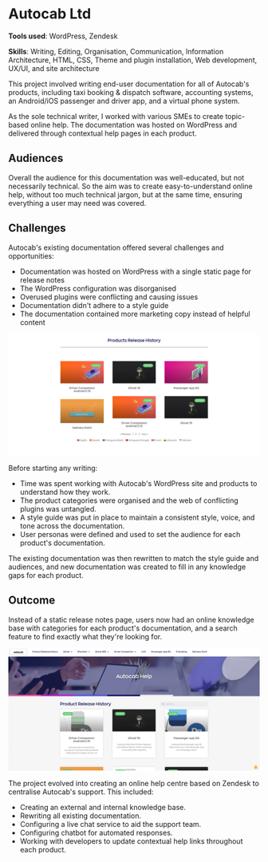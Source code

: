 # Autocab Ltd

**Tools used**: WordPress, Zendesk

**Skills**: Writing, Editing, Organisation, Communication, Information Architecture, HTML, CSS, Theme and plugin installation, Web development, UX/UI, and site architecture

This project involved writing end-user documentation for all of Autocab's products, including taxi booking & dispatch software, accounting systems, an Android/iOS passenger and driver app, and a virtual phone system. 

As the sole technical writer, I worked with various SMEs to create topic-based online help. The documentation was hosted on WordPress and delivered through contextual help pages in each product. 

## Audiences

Overall the audience for this documentation was well-educated, but not necessarily technical. So the aim was to create easy-to-understand online help, without too much technical jargon, but at the same time, ensuring everything a user may need was covered. 

## Challenges

Autocab's existing documentation offered several challenges and opportunities:

* Documentation was hosted on WordPress with a single static page for release notes
* The WordPress configuration was disorganised
* Overused plugins were conflicting and causing issues
* Documentation didn't adhere to a style guide
* The documentation contained more marketing copy instead of helpful content 

![Screenshot of Autocab's documentation website](img/autocab-wp-before.webp)

Before starting any writing:

* Time was spent working with Autocab's WordPress site and products to understand how they work.
* The product categories were organised and the web of conflicting plugins was untangled.
* A style guide was put in place to maintain a consistent style, voice, and tone across the documentation.
* User personas were defined and used to set the audience for each product's documentation.

The existing documentation was then rewritten to match the style guide and audiences, and new documentation was created to fill in any knowledge gaps for each product.

## Outcome 

Instead of a static release notes page, users now had an online knowledge base with categories for each product's documentation, and a search feature to find exactly what they're looking for. 

![Screenshot of Autocab's new documentation website](img/autocab-wp-after.webp)

The project evolved into creating an online help centre based on Zendesk to centralise Autocab's support. This included:

* Creating an external and internal knowledge base.
* Rewriting all existing documentation.
* Configuring a live chat service to aid the support team. 
* Configuring chatbot for automated responses. 
* Working with developers to update contextual help links throughout each product. 